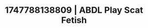 ---
categories:
- Ass worship
- Teacher fantasy
- Nighttime romance
- Midnight surrender
- Erotic tension build
image: /assets/images/1747788138809.jpg
layout: post
seo:
  description: Featured content with premium ABDL Play, Scat Fetish. HD images available.
  keywords: ABDL Play, Scat Fetish
  og_image: /assets/images/1747788138809.jpg
  schema_type: VisualArtwork
tags:
- '#1747788138809'
- ABDL Play
- Scat Fetish
title: 1747788138809 | ABDL Play Scat Fetish
---